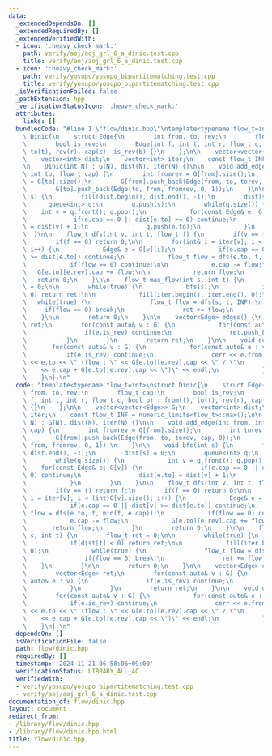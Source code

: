 ```yaml
---
data:
  _extendedDependsOn: []
  _extendedRequiredBy: []
  _extendedVerifiedWith:
  - icon: ':heavy_check_mark:'
    path: verify/aoj/aoj_grl_6_a_dinic.test.cpp
    title: verify/aoj/aoj_grl_6_a_dinic.test.cpp
  - icon: ':heavy_check_mark:'
    path: verify/yosupo/yosupo_bipartitematching.test.cpp
    title: verify/yosupo/yosupo_bipartitematching.test.cpp
  _isVerificationFailed: false
  _pathExtension: hpp
  _verificationStatusIcon: ':heavy_check_mark:'
  attributes:
    links: []
  bundledCode: "#line 1 \"flow/dinic.hpp\"\ntemplate<typename flow_t=int>\nstruct\
    \ Dinic{\n    struct Edge{\n        int from, to, rev;\n        flow_t cap;\n\
    \        bool is_rev;\n        Edge(int f, int t, int r, flow_t c, bool b) : from(f),\
    \ to(t), rev(r), cap(c), is_rev(b) {}\n    };\n\n    vector<vector<Edge>> G;\n\
    \    vector<int> dist;\n    vector<int> iter;\n    const flow_t INF = numeric_limits<flow_t>::max();\n\
    \n    Dinic(int N) : G(N), dist(N), iter(N) {}\n\n    void add_edge(int from,\
    \ int to, flow_t cap) {\n        int fromrev = G[from].size();\n        int torev\
    \ = G[to].size();\n        G[from].push_back(Edge(from, to, torev, cap, 0));\n\
    \        G[to].push_back(Edge(to, from, fromrev, 0, 1));\n    }\n\n    void bfs(int\
    \ s) {\n        fill(dist.begin(), dist.end(), -1);\n        dist[s] = 0;\n  \
    \      queue<int> q;\n        q.push(s);\n        while(q.size()) {\n        \
    \    int v = q.front(); q.pop();\n            for(const Edge& e: G[v]) {\n   \
    \             if(e.cap == 0 || dist[e.to] >= 0) continue;\n                dist[e.to]\
    \ = dist[v] + 1;\n                q.push(e.to);\n            }\n        }\n  \
    \  }\n\n    flow_t dfs(int v, int t, flow_t f) {\n        if(v == t) return f;\n\
    \        if(f == 0) return 0;\n\n        for(int& i = iter[v]; i < (int)G[v].size();\
    \ i++) {\n            Edge& e = G[v][i];\n            if(e.cap == 0 || dist[v]\
    \ >= dist[e.to]) continue;\n            flow_t flow = dfs(e.to, t, min(f, e.cap));\n\
    \            if(flow == 0) continue;\n\n            e.cap -= flow;\n         \
    \   G[e.to][e.rev].cap += flow;\n\n            return flow;\n        }\n     \
    \   return 0;\n    }\n\n    flow_t max_flow(int s, int t) {\n        flow_t ret\
    \ = 0;\n\n        while(true) {\n            bfs(s);\n            if(dist[t] <\
    \ 0) return ret;\n\n            fill(iter.begin(), iter.end(), 0);\n         \
    \   while(true) {\n                flow_t flow = dfs(s, t, INF);\n           \
    \     if(flow == 0) break;\n                ret += flow;\n            }\n    \
    \    }\n\n        return 0;\n    }\n\n    vector<Edge> edges() {\n        vector<Edge>\
    \ ret;\n        for(const auto& v : G) {\n            for(const auto& e : v) {\n\
    \                if(e.is_rev) continue;\n                ret.push_back(e);\n \
    \           }\n        }\n        return ret;\n    }\n\n    void debug() {\n \
    \       for(const auto& v : G) {\n            for(const auto& e : v) {\n     \
    \           if(e.is_rev) continue;\n                cerr << e.from << \" -> \"\
    \ << e.to << \" (flow : \" << G[e.to][e.rev].cap << \" / \"\n                \
    \    << e.cap + G[e.to][e.rev].cap << \")\" << endl;\n            }\n        }\n\
    \    }\n};\n"
  code: "template<typename flow_t=int>\nstruct Dinic{\n    struct Edge{\n        int\
    \ from, to, rev;\n        flow_t cap;\n        bool is_rev;\n        Edge(int\
    \ f, int t, int r, flow_t c, bool b) : from(f), to(t), rev(r), cap(c), is_rev(b)\
    \ {}\n    };\n\n    vector<vector<Edge>> G;\n    vector<int> dist;\n    vector<int>\
    \ iter;\n    const flow_t INF = numeric_limits<flow_t>::max();\n\n    Dinic(int\
    \ N) : G(N), dist(N), iter(N) {}\n\n    void add_edge(int from, int to, flow_t\
    \ cap) {\n        int fromrev = G[from].size();\n        int torev = G[to].size();\n\
    \        G[from].push_back(Edge(from, to, torev, cap, 0));\n        G[to].push_back(Edge(to,\
    \ from, fromrev, 0, 1));\n    }\n\n    void bfs(int s) {\n        fill(dist.begin(),\
    \ dist.end(), -1);\n        dist[s] = 0;\n        queue<int> q;\n        q.push(s);\n\
    \        while(q.size()) {\n            int v = q.front(); q.pop();\n        \
    \    for(const Edge& e: G[v]) {\n                if(e.cap == 0 || dist[e.to] >=\
    \ 0) continue;\n                dist[e.to] = dist[v] + 1;\n                q.push(e.to);\n\
    \            }\n        }\n    }\n\n    flow_t dfs(int v, int t, flow_t f) {\n\
    \        if(v == t) return f;\n        if(f == 0) return 0;\n\n        for(int&\
    \ i = iter[v]; i < (int)G[v].size(); i++) {\n            Edge& e = G[v][i];\n\
    \            if(e.cap == 0 || dist[v] >= dist[e.to]) continue;\n            flow_t\
    \ flow = dfs(e.to, t, min(f, e.cap));\n            if(flow == 0) continue;\n\n\
    \            e.cap -= flow;\n            G[e.to][e.rev].cap += flow;\n\n     \
    \       return flow;\n        }\n        return 0;\n    }\n\n    flow_t max_flow(int\
    \ s, int t) {\n        flow_t ret = 0;\n\n        while(true) {\n            bfs(s);\n\
    \            if(dist[t] < 0) return ret;\n\n            fill(iter.begin(), iter.end(),\
    \ 0);\n            while(true) {\n                flow_t flow = dfs(s, t, INF);\n\
    \                if(flow == 0) break;\n                ret += flow;\n        \
    \    }\n        }\n\n        return 0;\n    }\n\n    vector<Edge> edges() {\n\
    \        vector<Edge> ret;\n        for(const auto& v : G) {\n            for(const\
    \ auto& e : v) {\n                if(e.is_rev) continue;\n                ret.push_back(e);\n\
    \            }\n        }\n        return ret;\n    }\n\n    void debug() {\n\
    \        for(const auto& v : G) {\n            for(const auto& e : v) {\n    \
    \            if(e.is_rev) continue;\n                cerr << e.from << \" -> \"\
    \ << e.to << \" (flow : \" << G[e.to][e.rev].cap << \" / \"\n                \
    \    << e.cap + G[e.to][e.rev].cap << \")\" << endl;\n            }\n        }\n\
    \    }\n};\n"
  dependsOn: []
  isVerificationFile: false
  path: flow/dinic.hpp
  requiredBy: []
  timestamp: '2024-11-21 06:58:06+09:00'
  verificationStatus: LIBRARY_ALL_AC
  verifiedWith:
  - verify/yosupo/yosupo_bipartitematching.test.cpp
  - verify/aoj/aoj_grl_6_a_dinic.test.cpp
documentation_of: flow/dinic.hpp
layout: document
redirect_from:
- /library/flow/dinic.hpp
- /library/flow/dinic.hpp.html
title: flow/dinic.hpp
---
```

